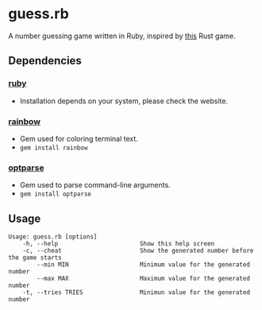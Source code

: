 # guess.rb

A number guessing game written in Ruby, inspired by [this](https://doc.rust-lang.org/book/ch02-00-guessing-game-tutorial.html) Rust game.

## Dependencies

### [ruby](https://www.ruby-lang.org/en/)

* Installation depends on your system, please check the website.

### [rainbow](https://rubygems.org/gems/rainbow)
	
* Gem used for coloring terminal text.
* `gem install rainbow`

### [optparse](https://rubygems.org/gems/optparse)

* Gem used to parse command-line arguments.
* `gem install optparse`

## Usage

```
Usage: guess.rb [options]
    -h, --help                       Show this help screen
    -c, --cheat                      Show the generated number before the game starts
        --min MIN                    Minimum value for the generated number
        --max MAX                    Maximum value for the generated number
    -t, --tries TRIES                Minimun value for the generated number
```

